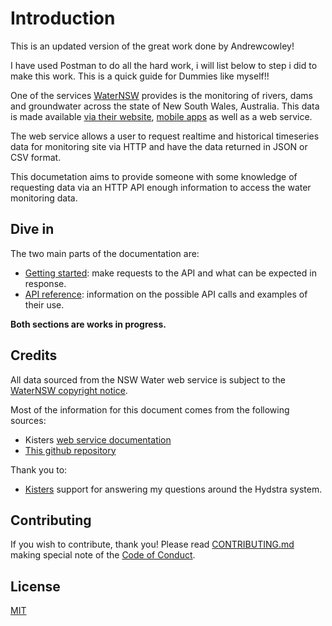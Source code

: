 # Introduction

This is an updated version of the great work done by Andrewcowley!

I have used Postman to do all the hard work, i will list below to step i did to make this work. This is a quick guide for Dummies like myself!!


One of the services [WaterNSW](https://www.waternsw.com.au/) provides is the monitoring of rivers, dams and groundwater across the state of New South Wales, Australia. This data is made available [via their website](https://realtimedata.waternsw.com.au/), [mobile apps](https://www.waternsw.com.au/supply/regional-nsw/real-time-data#footer) as well as a web service.

The web service allows a user to request realtime and historical timeseries data for monitoring site via HTTP and have the data returned in JSON or CSV format.

This documetation aims to provide someone with some knowledge of requesting data via an HTTP API enough information to access the water monitoring data. 

## Dive in

The two main parts of the documentation are:

  - [Getting started](/getting-started.md):  make requests to the API and what can be expected in response.
  - [API reference](/api-reference.md): information on the possible API calls and examples of their use.

**Both sections are works in progress.**

## Credits

All data sourced from the NSW Water web service is subject to the [WaterNSW copyright notice](https://www.waternsw.com.au/copyright).

Most of the information for this document comes from the following sources:

  - Kisters [web service documentation](http://kisters.com.au/doco/hydllp.htm)
  - [This github repository](https://github.com/tonycaine/pages-for-appchallenge)
  
Thank you to:
  - [Kisters](http://kisters.com.au/) support for answering my questions around the Hydstra system.
  
## Contributing

If you wish to contribute, thank you! Please read [CONTRIBUTING.md](/CONTRIBUTING.md) making special note of the [Code of Conduct](/CONTRIBUTING.md#code-of-conduct).

## License

[MIT](/LICENSE)
